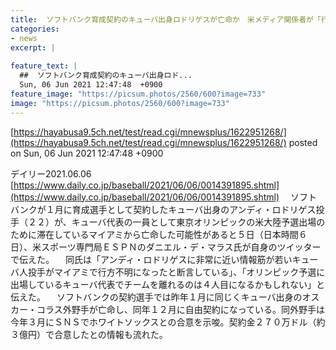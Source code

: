 ```yaml
---
title:  ソフトバンク育成契約のキューバ出身ロドリゲスが亡命か　米メディア関係者が「行方不明」と伝える  
categories:
- news
excerpt: |
  
feature_text: |
  ##  ソフトバンク育成契約のキューバ出身ロド...
  Sun, 06 Jun 2021 12:47:48  +0900
feature_image: "https://picsum.photos/2560/600?image=733"
image: "https://picsum.photos/2560/600?image=733"
---
```


[https://hayabusa9.5ch.net/test/read.cgi/mnewsplus/1622951268/](https://hayabusa9.5ch.net/test/read.cgi/mnewsplus/1622951268/)
posted on Sun, 06 Jun 2021 12:47:48  +0900

<!--more-->

デイリー2021.06.06 [https://www.daily.co.jp/baseball/2021/06/06/0014391895.shtml](https://www.daily.co.jp/baseball/2021/06/06/0014391895.shtml) 　ソフトバンクが１月に育成選手として契約したキューバ出身のアンディ・ロドリゲス投手（２２）が、キューバ代表の一員として東京オリンピックの米大陸予選出場のために滞在しているマイアミから亡命した可能性があると５日（日本時間６日）、米スポーツ専門局ＥＳＰＮのダニエル・デ・マラス氏が自身のツイッターで伝えた。 　同氏は「アンディ・ロドリゲスに非常に近い情報筋が若いキューバ人投手がマイアミで行方不明になったと断言している」、「オリンピック予選に出場しているキューバ代表でチームを離れるのは４人目になるかもしれない」と伝えた。 　ソフトバンクの契約選手では昨年１月に同じくキューバ出身のオスカー・コラス外野手が亡命し、同年１２月に自由契約になっている。同外野手は今年３月にＳＮＳでホワイトソックスとの合意を示唆。契約金２７０万ドル（約３億円）で合意したとの情報も流れた。
